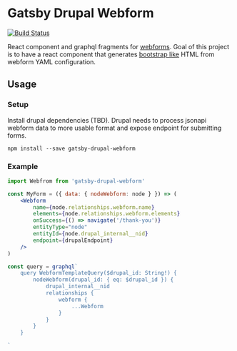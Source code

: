 # Gatsby Drupal Webform

[![Build Status](https://travis-ci.org/oikeuttaelaimille/gatsby-drupal-webform.svg?branch=master)](https://travis-ci.org/oikeuttaelaimille/gatsby-drupal-webform)

React component and graphql fragments for [webforms](https://www.drupal.org/project/webform). Goal of this project is to have a react component that generates [bootstrap like](https://getbootstrap.com/docs/4.0/components/forms/) HTML from webform YAML configuration.

## Usage

### Setup

Install drupal dependencies (TBD). Drupal needs to process jsonapi webform data to more usable format and expose endpoint for submitting forms.


```
npm install --save gatsby-drupal-webform
```

### Example

```jsx
import Webfrom from 'gatsby-drupal-webform'

const MyForm = ({ data: { nodeWebform: node } }) => (
	<Webform
		name={node.relationships.webform.name}
		elements={node.relationships.webform.elements}
		onSuccess={() => navigate('/thank-you')}
		entityType="node"
		entityId={node.drupal_internal__nid}
		endpoint={drupalEndpoint}
	/>
)

const query = graphql`
	query WebformTemplateQuery($drupal_id: String!) {
		nodeWebform(drupal_id: { eq: $drupal_id }) {
			drupal_internal__nid
			relationships {
				webform {
					...Webform
				}
			}
		}
	}

`
```



